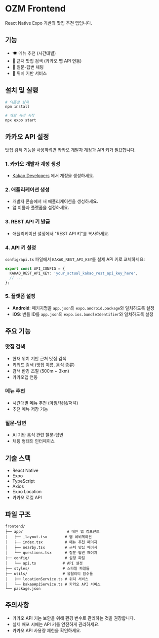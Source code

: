 # OZM Frontend

React Native Expo 기반의 맛집 추천 앱입니다.

## 기능

- 🍽️ 메뉴 추천 (시간대별)
- 📍 근처 맛집 검색 (카카오 맵 API 연동)
- 💬 질문-답변 채팅
- 📱 위치 기반 서비스

## 설치 및 실행

   ```bash
# 의존성 설치
   npm install

# 개발 서버 시작
   npx expo start
   ```

## 카카오 API 설정

맛집 검색 기능을 사용하려면 카카오 개발자 계정과 API 키가 필요합니다.

### 1. 카카오 개발자 계정 생성
- [Kakao Developers](https://developers.kakao.com/) 에서 계정을 생성하세요.

### 2. 애플리케이션 생성
- 개발자 콘솔에서 새 애플리케이션을 생성하세요.
- 앱 이름과 플랫폼을 설정하세요.

### 3. REST API 키 발급
- 애플리케이션 설정에서 "REST API 키"를 복사하세요.

### 4. API 키 설정
`config/api.ts` 파일에서 `KAKAO_REST_API_KEY`를 실제 API 키로 교체하세요:

```typescript
export const API_CONFIG = {
  KAKAO_REST_API_KEY: 'your_actual_kakao_rest_api_key_here',
  // ...
};
```

### 5. 플랫폼 설정
- **Android**: 패키지명을 `app.json`의 `expo.android.package`와 일치하도록 설정
- **iOS**: 번들 ID를 `app.json`의 `expo.ios.bundleIdentifier`와 일치하도록 설정

## 주요 기능

### 맛집 검색
- 현재 위치 기반 근처 맛집 검색
- 키워드 검색 (맛집 이름, 음식 종류)
- 검색 반경 조절 (500m ~ 3km)
- 카카오맵 연동

### 메뉴 추천
- 시간대별 메뉴 추천 (아침/점심/저녁)
- 추천 메뉴 저장 기능

### 질문-답변
- AI 기반 음식 관련 질문-답변
- 채팅 형태의 인터페이스

## 기술 스택

- React Native
- Expo
- TypeScript
- Axios
- Expo Location
- 카카오 로컬 API

## 파일 구조

```
frontend/
├── app/                    # 메인 앱 컴포넌트
│   ├── _layout.tsx        # 탭 네비게이션
│   ├── index.tsx          # 메뉴 추천 페이지
│   ├── nearby.tsx         # 근처 맛집 페이지
│   └── questions.tsx      # 질문-답변 페이지
├── config/                # 설정 파일
│   └── api.ts            # API 설정
├── styles/               # 스타일 파일들
├── utils/                # 유틸리티 함수들
│   ├── locationService.ts # 위치 서비스
│   └── kakaoApiService.ts # 카카오 API 서비스
└── package.json
```

## 주의사항

- 카카오 API 키는 보안을 위해 환경 변수로 관리하는 것을 권장합니다.
- 실제 배포 시에는 API 키를 안전하게 관리하세요.
- 카카오 API 사용량 제한을 확인하세요.
